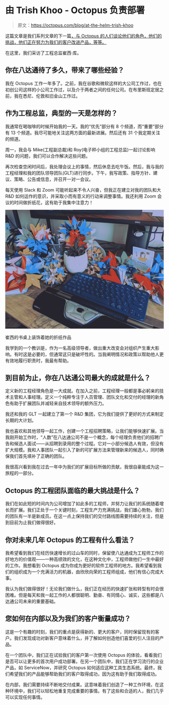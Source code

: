# 由 Trish Khoo - Octopus 负责部署

> 原文：<https://octopus.com/blog/at-the-helm-trish-khoo>

这篇文章是我们系列文章的下一篇[，与 Octopus 的人们谈论他们的角色，他们的挑战，他们正在努力为我们的客户改进产品，等等。](https://octopus.com/blog/tag/At%20The%20Helm)

在这里，我们采访了工程总监崔西·库。

## 你在八达通待了多久，带来了哪些经验？

我在 Octopus 工作一年多了。之前，我在谷歌和微软这样的大公司工作过，也在初创公司这样的小公司工作过，以及介于两者之间的任何公司。在布里斯班定居之前，我在悉尼、伦敦和旧金山工作过。

## 作为工程总监，典型的一天是怎样的？

我通常在喝咖啡的时候开始我的一天。我的“优先”部分有 8 个频道，而“重要”部分有 13 个频道。我尽可能地关注这两方面的最新进展。然后还有 31 个我定期关注的频道。

周一，我会与 Mike(工程副总裁)和 Roy(电子秤小组的工程总监)一起讨论影响 R&D 的问题，我们可以合作解决这些问题。

再次检查空闲时间后，我处理会议上的事情，然后休息去吃午饭。然后，我与我的工程经理和我的团队领导团队(GLT)进行同步。下午，我写政策、指导方针、建议、策略、公告或信息，并召开一对一会议。

每天使用 Slack 和 Zoom 可能听起来不令人兴奋，但我正在建立对我的团队和大 R&D 如何运作的意识，并采取小而有意义的行动来调整事情。我还利用 Zoom 会议的时间做折纸花，这有助于我集中注意力！

[![Photo of Trish](img/97bf7d951394404b8cf190bb918196de.png)](#) 

崔西的书桌上装饰着她的折纸作品

我学到的一个教训是，作为一名高级领导者，做出重大改变会对组织产生重大影响。有时这是必要的，但通常这只是破坏性的。当我阐明情况和政策以帮助他人更有效地履行职责时，我最有帮助。

## 到目前为止，你在八达通公司最大的成就是什么？

定义新的工程经理角色是一大成就。在加入之前，工程经理一般都是事必躬亲的技术主管和人事经理。定义一个纯粹专注于人员管理、团队文化和交付的经理的新角色有助于扩展团队并减轻来自技术领导的额外压力。

我还和我的 GLT 一起建立了第一个 R&D 集团，它为我们提供了更好的方式来制定长期的大计划。

我也喜欢和其他领导一起工作，创建一个工程招聘策略，让我们能够快速扩展。当我刚开始工作时，“人数”在八达通公司不是一个概念，每个经理负责他们的招聘广告和候选人面试——从招聘到录用的整个过程。它对一小部分候选人有效，但没有扩大规模。我和人事团队一起引入了新的可扩展方法来管理新来的候选人，同时确保我们首先填补了正确的团队。

我很高兴看到我在过去一年中为我们的扩展目标所做的贡献，我很自豪能成为这一旅程的一部分。

## Octopus 的工程团队面临的最大挑战是什么？

我们在如此短的时间内为公司增加了如此多的工程师，并努力让我们的系统随着增长而扩展。我们正处于一个关键时刻，工程生产力充满挑战，我们雄心勃勃，我们的团队有一半是新成员。在这一点上保持我们的交付路线图需要持续的关注，但是到目前为止我们做得很好。

## 你对未来几年 Octopus 的工程有什么看法？

我希望看到我们在经历快速增长的过山车的同时，保留使八达通成为工程师工作的好地方的价值观——一种高绩效的文化，在这种文化中，工程师做他们一生中最好的工作。我想看到 Octopus 成为你成为更好的软件工程师的地方。我希望看到我们的组织成为一个充满活力的机器，由欣欣向荣的工程师组成，他们有信心完成大事。

我认为我们做得很好！无论我们做什么，我们正在经历的快速扩张和转型有时会很困难。但是每天和我一起工作的人都很聪明、勤奋、有同情心、诚实，这些都是八达通公司未来的重要基础。

## 您如何在内部以及为我们的客户衡量成功？

这是一个有趣的时刻，我们的重点是获得新的、更大的客户，同时保留现有的客户。我们发现成功对新客户意味着什么，并了解如何创造他们喜爱的引人注目的产品。

在一个团队中，我们正在试验我们的客户第一次使用 Octopus 的体验，看看我们是否可以让更多的首次用户成功部署。在另一个团队中，我们正在学习流行的企业产品，如 ServiceNow，并研究 Octopus 如何适应这种工具生态系统。最终，我们希望我们的产品能够帮助我们的客户取得成功，因为这有助于我们取得成功。

在内部，我们需要持续不断地交付成果。这意味着我们创造了一种工作环境，在这种环境中，我们可以轻松地重复完成重要的事情。有了这些和合适的人，我们几乎可以实现任何事情。